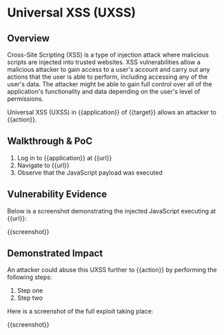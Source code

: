 # Universal XSS (UXSS)

## Overview

Cross-Site Scripting (XSS) is a type of injection attack where malicious scripts are injected into trusted websites. XSS vulnerabilities allow a malicious attacker to gain access to a user's account and carry out any actions that the user is able to perform, including accessing any of the user's data. The attacker might be able to gain full control over all of the application's functionality and data depending on the user's level of permissions.

Universal XSS (UXSS) in {{application}} of {{target}} allows an attacker to {{action}}.

## Walkthrough & PoC

1. Log in to {{application}} at {{url}}
1. Navigate to {{url}}
1. Observe that the JavaScript payload was executed

## Vulnerability Evidence

Below is a screenshot demonstrating the injected JavaScript executing at {{url}}:

{{screenshot}}

## Demonstrated Impact

An attacker could abuse this UXSS further to {{action}} by performing the following steps:

1. Step one
1. Step two

Here is a screenshot of the full exploit taking place:

{{screenshot}}

